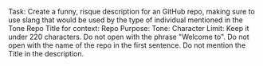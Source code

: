 Task: Create a funny, risque description for an GitHub repo, making sure to use slang that would be used by the type of individual mentioned in the Tone
Repo Title for context: 
Repo Purpose: 
Tone: 
Character Limit: Keep it under 220 characters.
Do not open with the phrase "Welcome to".
Do not open with the name of the repo in the first sentence.
Do not mention the Title in the description.